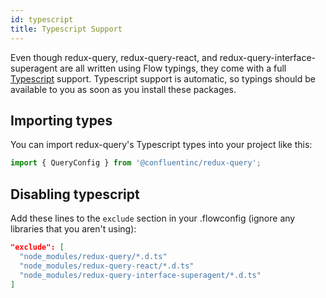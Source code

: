 ```yaml
---
id: typescript
title: Typescript Support
---
```


Even though redux-query, redux-query-react, and redux-query-interface-superagent are all written using Flow typings, they come with a full [Typescript](https://www.typescriptlang.org/) support. Typescript support is automatic, so typings should be available to you as soon as you install these packages.

## Importing types

You can import redux-query's Typescript types into your project like this:

```typescript
import { QueryConfig } from '@confluentinc/redux-query';
```

## Disabling typescript

Add these lines to the `exclude` section in your .flowconfig (ignore any libraries that you aren't using):

```json
"exclude": [
  "node_modules/redux-query/*.d.ts"
  "node_modules/redux-query-react/*.d.ts"
  "node_modules/redux-query-interface-superagent/*.d.ts"
]
```
